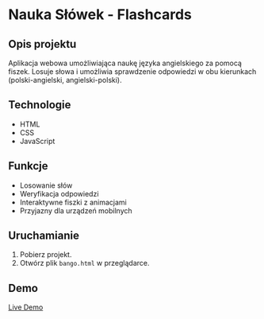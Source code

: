 # Nauka Słówek - Flashcards

## Opis projektu
Aplikacja webowa umożliwiająca naukę języka angielskiego za pomocą fiszek. Losuje słowa i umożliwia sprawdzenie odpowiedzi w obu kierunkach (polski-angielski, angielski-polski).

## Technologie
- HTML
- CSS
- JavaScript

## Funkcje
- Losowanie słów
- Weryfikacja odpowiedzi
- Interaktywne fiszki z animacjami
- Przyjazny dla urządzeń mobilnych

## Uruchamianie
1. Pobierz projekt.
2. Otwórz plik `bango.html` w przeglądarce.

## Demo
[Live Demo](#)
